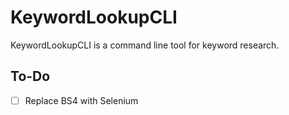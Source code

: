 # KeywordLookupCLI
KeywordLookupCLI is a command line tool for keyword research.

## To-Do
- [ ] Replace BS4 with Selenium